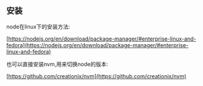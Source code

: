 ## 安装

node在linux下的安装方法:

[https://nodejs.org/en/download/package-manager/#enterprise-linux-and-fedora](https://nodejs.org/en/download/package-manager/#enterprise-linux-and-fedora)

也可以直接安装nvm,用来切换node的版本:

[https://github.com/creationix/nvm](https://github.com/creationix/nvm)